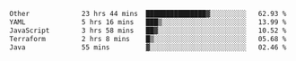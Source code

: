 <!--START_SECTION:waka-->

```txt
Other             23 hrs 44 mins  ███████████████▓░░░░░░░░░   62.93 %
YAML              5 hrs 16 mins   ███▒░░░░░░░░░░░░░░░░░░░░░   13.99 %
JavaScript        3 hrs 58 mins   ██▓░░░░░░░░░░░░░░░░░░░░░░   10.52 %
Terraform         2 hrs 8 mins    █▒░░░░░░░░░░░░░░░░░░░░░░░   05.68 %
Java              55 mins         ▓░░░░░░░░░░░░░░░░░░░░░░░░   02.46 %
```

<!--END_SECTION:waka--> 
 
